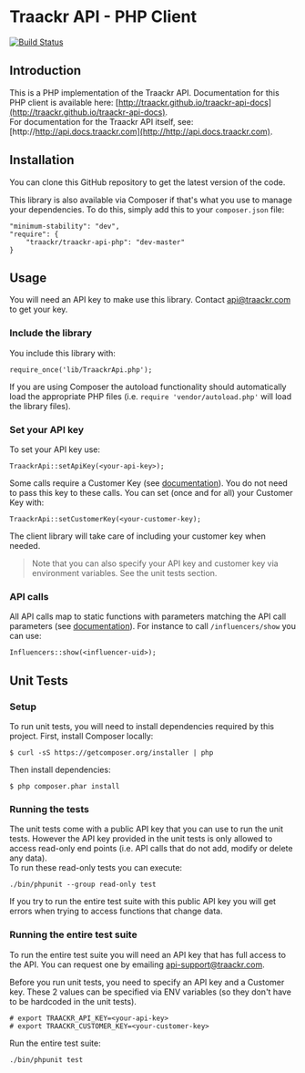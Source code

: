 Traackr API - PHP Client
========================
[![Build Status](https://travis-ci.org/Traackr/traackr-api-php.png?branch=master)](https://travis-ci.org/Traackr/traackr-api-php)

Introduction
------------

This is a PHP implementation of the Traackr API. Documentation for this PHP client is available here: [http://traackr.github.io/traackr-api-docs](http://traackr.github.io/traackr-api-docs).  
For documentation for the Traackr API itself, see: [http://http://api.docs.traackr.com](http://http://api.docs.traackr.com).


Installation
------------

You can clone this GitHub repository to get the latest version of the code.

This library is also available via Composer if that's what you use to manage your dependencies. To do this, simply add this to your `composer.json` file:

	"minimum-stability": "dev",
	"require": {
		"traackr/traackr-api-php": "dev-master"
	}


Usage
-----

You will need an API key to make use this library. Contact api@traackr.com to get your key.

### Include the library ###

You include this library with:

    require_once('lib/TraackrApi.php');

If you are using Composer the autoload functionality should automatically load the appropriate PHP files (i.e. `require 'vendor/autoload.php'` will load the library files).

### Set your API key ###

To set your API key use:

	TraackrApi::setApiKey(<your-api-key>);

Some calls require a Customer Key (see [documentation](http://iodocs.traackr.com)). You do not need to pass this key to these calls. You can set (once and for all) your Customer Key with:

	TraackrApi::setCustomerKey(<your-customer-key);

The client library will take care of including your customer key when needed.

> Note that you can also specify your API key and customer key via environment variables. See the unit tests section.


### API calls ###

All API calls map to static functions with parameters matching the API call parameters (see [documentation](http://iodocs.traackr.com)). For instance to call `/influencers/show` you can use:

	Influencers::show(<influencer-uid>);


Unit Tests
----------

### Setup ###

To run unit tests, you will need to install dependencies required by this project.
First, install Composer locally:

	$ curl -sS https://getcomposer.org/installer | php


Then install dependencies:

	$ php composer.phar install


### Running the tests ###

The unit tests come with a public API key that you can use to run the unit tests. However the API key provided in the unit tests is only allowed to access read-only end points (i.e. API calls that do not add, modify or delete any data).  
To run these read-only tests you can execute:

    ./bin/phpunit --group read-only test

If you try to run the entire test suite with this public API key you will get errors when trying to access functions that change data.

### Running the entire test suite ###

To run the entire test suite you will need an API key that has full access to the API. You can request one by emailing [api-support@traackr.com](maitto:api-support@traackr.com).

Before you run unit tests, you need to specify an API key and a Customer key. These 2 values can be specified via ENV variables (so they don't have to be hardcoded in the unit tests).

	# export TRAACKR_API_KEY=<your-api-key>
	# export TRAACKR_CUSTOMER_KEY=<your-customer-key>

Run the entire test suite:

	./bin/phpunit test
